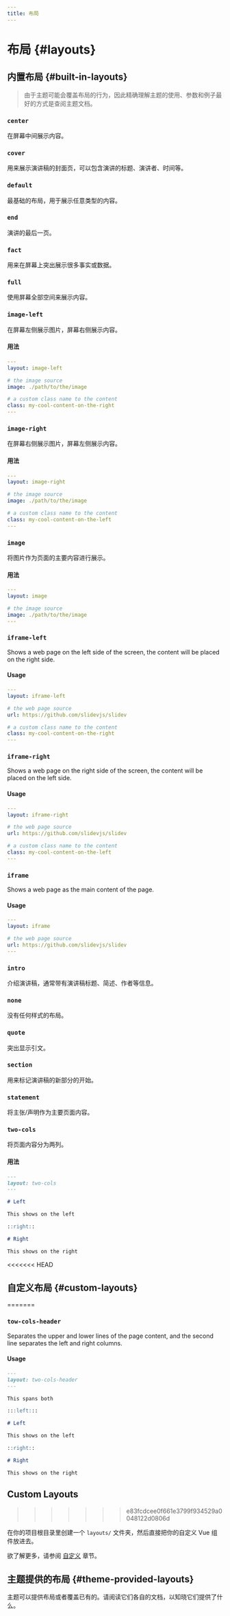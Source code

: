 ```yaml
---
title: 布局
---
```


# 布局 {#layouts}

## 内置布局 {#built-in-layouts}
> 由于主题可能会覆盖布局的行为，因此精确理解主题的使用、参数和例子最好的方式是查阅主题文档。


### `center`

在屏幕中间展示内容。

### `cover`

用来展示演讲稿的封面页，可以包含演讲的标题、演讲者、时间等。

### `default`

最基础的布局，用于展示任意类型的内容。

### `end`

演讲的最后一页。

### `fact`

用来在屏幕上突出展示很多事实或数据。

### `full`

使用屏幕全部空间来展示内容。

### `image-left`

在屏幕左侧展示图片，屏幕右侧展示内容。

#### 用法

```yaml
---
layout: image-left

# the image source
image: ./path/to/the/image

# a custom class name to the content
class: my-cool-content-on-the-right
---
```

### `image-right`

在屏幕右侧展示图片，屏幕左侧展示内容。

#### 用法

```yaml
---
layout: image-right

# the image source
image: ./path/to/the/image

# a custom class name to the content
class: my-cool-content-on-the-left
---
```

### `image`

将图片作为页面的主要内容进行展示。

#### 用法

```yaml
---
layout: image

# the image source
image: ./path/to/the/image
---
```


### `iframe-left`

Shows a web page on the left side of the screen, the content will be placed on the right side.

#### Usage

```yaml
---
layout: iframe-left

# the web page source
url: https://github.com/slidevjs/slidev

# a custom class name to the content
class: my-cool-content-on-the-right
---
```

### `iframe-right`

Shows a web page on the right side of the screen, the content will be placed on the left side.

#### Usage

```yaml
---
layout: iframe-right

# the web page source
url: https://github.com/slidevjs/slidev

# a custom class name to the content
class: my-cool-content-on-the-left
---
```

### `iframe`

Shows a web page as the main content of the page.

#### Usage

```yaml
---
layout: iframe

# the web page source
url: https://github.com/slidevjs/slidev
---
```


### `intro`

介绍演讲稿，通​​常带有演讲稿标题、简述、作者等信息。

### `none`

没有任何样式的布局。

### `quote`

突出显示引文。

### `section`

用来标记演讲稿的新部分的开始。

### `statement`

将主张/声明作为主要页面内容。

### `two-cols`

将页面内容分为两列。

#### 用法


```md
---
layout: two-cols
---

# Left

This shows on the left

::right::

# Right

This shows on the right
```

<<<<<<< HEAD
## 自定义布局 {#custom-layouts}
=======
### `tow-cols-header`

Separates the upper and lower lines of the page content, and the second line separates the left and right columns.

#### Usage


```md
---
layout: two-cols-header
---

This spans both

:::left:::

# Left

This shows on the left

::right::

# Right

This shows on the right
```

## Custom Layouts
>>>>>>> e83fcdcee0f661e3799f934529a0048122d0806d

在你的项目根目录里创建一个 `layouts/` 文件夹，然后直接把你的自定义 Vue 组件放进去。

欲了解更多，请参阅 [自定义](/custom/directory-structure#layouts) 章节。

## 主题提供的布局 {#theme-provided-layouts}

主题可以提供布局或者覆盖已有的。请阅读它们各自的文档，以知晓它们提供了什么。
